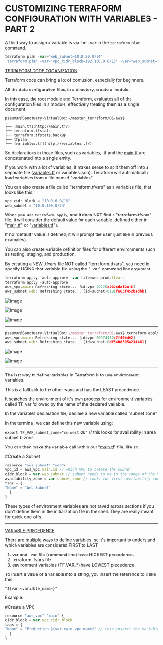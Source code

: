# CUSTOMIZING TERRAFORM CONFIGURATION WITH VARIABLES  - PART 2

A third way to assign a variable is via the `-var` in the `terraform plan` command.

```jsx
terraform plan -var="web_subnet=10.0.20.0/24"
'terraform plan -var="vpc_cidr_block=192.168.0.0/16" -var="web_subnet="192.168.10.0/24"`
```

<ins>TERRAFORM CODE ORGANIZATION</ins>

Terraform code can bring a lot of confusion, especially for beginners.

All the data configuration files, in a directory, create a module.

In this case, the root module and Terraform, evaluates all of the configuration files in a module, effectively treating them as a single document.

```
psaumur@Sanctuary-VirtualBox:~/master_terraform/01-aws$
.
├── [main.tf](http://main.tf/)
├── terraform.tfstate
├── terraform.tfstate.backup
├── tfplan
└── [variables.tf](http://variables.tf/)
```

So declarations in those files, such as variables, .tf and the [main.tf](http://main.tf/) are concatenated into a single entity.

If you work with a lot of variables, it makes sense to split them off into a separate file ([variables.tf](http://variables.tf/) or variables.json). Terraform will automatically load variables from a file named "variables".

You can also create a file called "terraform.tfvars" as a variables file, that looks like this:

```jsx
vpc_cidr_block = "10.0.0.0/16"
web_subnet = "10.0.100.0/24"
```

When you use `terraform apply`, and it does NOT find a "terraform.tfvars" file, it will consider the default value for each variable (defined either in "[main.tf](http://main.tf/)" or "[variables.tf](http://variables.tf/)"). 

If no "default" value is defined, it will prompt the user (just like in previous examples).

You can also create variable definition files for different environments such as testing, staging, and production.

By creating a NEW .tfvars file NOT called "terraform.tfvars", you need to specify USING that variable file using the "-var" command line argument.

```jsx
terraform apply -auto-approve -var-file=web-prod.tfvars
terraform apply -auto-approve
aws_vpc.main: Refreshing state... [id=vpc-09575e039cdaf2a45]
aws_subnet.web: Refreshing state... [id=subnet-0181fe63f452b1dbb]
```

![image](https://github.com/psaumur/TERRAFORM_Course_Notes/assets/106411237/c9a3d525-8181-4c8b-bb2f-b0bfde78e152)

![image](https://github.com/psaumur/TERRAFORM_Course_Notes/assets/106411237/6029a04b-defb-40d6-b3a5-a484b8d87cc1)

![image](https://github.com/psaumur/TERRAFORM_Course_Notes/assets/106411237/fa18fd18-4705-4c1d-aa99-5795dd408e4e)

---

```jsx
psaumur@Sanctuary-VirtualBox:~/master_terraform/01-aws$ terraform apply -auto-approve -var-file=web-prod.tfvars
aws_vpc.main: Refreshing state... [id=vpc-00974412c7f40b402]
aws_subnet.web: Refreshing state... [id=subnet-0df3408305a234461]
```

![image](https://github.com/psaumur/TERRAFORM_Course_Notes/assets/106411237/f68f4524-e60c-417e-b90c-39d0acbc6d18)

![image](https://github.com/psaumur/TERRAFORM_Course_Notes/assets/106411237/8d1b2131-1ceb-4220-9b64-3605eeff054f)

---

The last way to define variables in Terraform is to use environment variables.

This is a fallback to the other ways and has the LEAST precedence.

It searches the environment of it's own process for environment variables called TF_var followed by the name of the declared variable.

In the variables declaration file, declare a new variable called "subnet zone"

In the terminal, we can define this new variable using:

`export TF_VAR_subnet_zone="us-west-2b"`  // this looks for availability in area subnet b zone.

You can then make the variable call within our "[main.tf](http://main.tf/)" file, like so.

#Create a Subnet

```jsx
resource "aws_subnet" "web"{
vpc_id = aws_vpc.main.id // which VPC to create the subnet
cidr_block = var.web_subnet // subnet needs to be in the range of the VPC
availability_zone = var.subnet_zone // looks for first availability zone in the us-west-2b region
tags = {
"Name" = "Web Subnet"
  }
}
```

These types of environment variables are not saved across sections if you don't define them in the initialization file in the shell. They are really meant for quick one-offs.

---

<ins>VARIABLE PRECEDENCE</ins>

There are multiple ways to define variables, so it's important to understand which variables are considered FIRST to LAST.

1. var and -var-file (command line) have HIGHEST precedence.
2. terraform.tfvars file
3. environment variables (TF_VAR_*) have LOWEST precedence.

To insert a value of a variable into a string, you insert the reference to it like this:

`"${var.<variable_name>}"`

Example: 

#Create a VPC

```jsx
resource "aws_vpc" "main" {
cidr_block = var.vpc_cidr_block
tags = {
"Name" = "Production ${var.main_vpc_name}" // this inserts the variable "Main VPC"
  }
}
```
